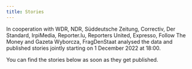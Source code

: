 ```yaml
---
title: Stories
---
```


In cooperation with WDR, NDR, Süddeutsche Zeitung, Correctiv, Der Standard,
IrpiMedia, Reporter.lu, Reporters United, Expresso, Follow The Money and Gazeta
Wyborcza, FragDenStaat analysed the data and published stories jointly starting
on 1 December 2022 at 18:00.

You can find the stories below as soon as they get published.



